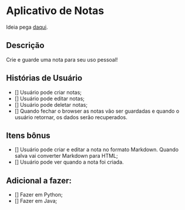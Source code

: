 # Aplicativo de Notas

Ideia pega [daqui](https://github.com/florinpop17/app-ideas).

## Descrição

Crie e guarde uma nota para seu uso pessoal!

## Histórias de Usuário

- [] Usuário pode criar notas;
- [] Usuário pode editar notas;
- [] Usuário pode deletar notas;
- [] Quando fechar o browser as notas vão ser guardadas e quando o usuário retornar, os dados serão recuperados.

## Itens bônus

- [] Usuário pode criar e editar a nota no formato Markdown. Quando salva vai converter Markdown para HTML;
- [] Usuário pode ver quando a nota foi criada.

## Adicional a fazer:
- [] Fazer em Python;
- [] Fazer em Java;
